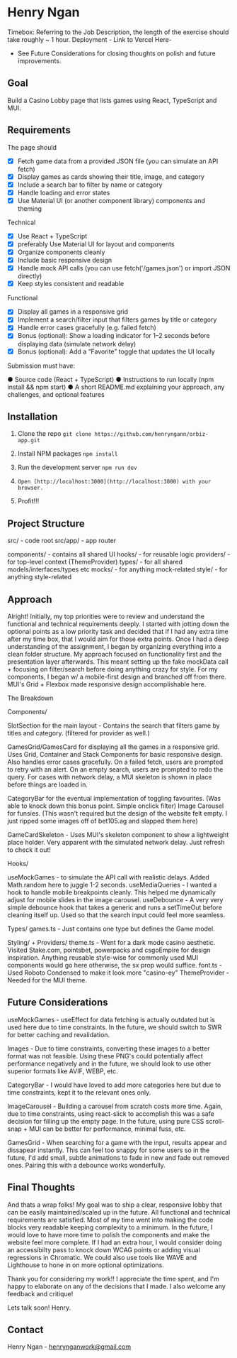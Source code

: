 # Henry Ngan

Timebox: Referring to the Job Description, the length of the exercise should take roughly ~ 1 hour.
Deployment - Link to Vercel Here-

- See Future Considerations for closing thoughts on polish and future improvements.

## Goal

Build a Casino Lobby page that lists games using React, TypeScript and MUI.

## Requirements

The page should

- [x] Fetch game data from a provided JSON file (you can simulate an API fetch)
- [x] Display games as cards showing their title, image, and category
- [x] Include a search bar to filter by name or category
- [x] Handle loading and error states
- [x] Use Material UI (or another component library) components and theming

Technical

- [x] Use React + TypeScript
- [x] preferably Use Material UI for layout and components
- [x] Organize components cleanly
- [x] Include basic responsive design
- [x] Handle mock API calls (you can use fetch('/games.json') or import JSON directly)
- [x] Keep styles consistent and readable

Functional

- [x] Display all games in a responsive grid
- [x] Implement a search/filter input that filters games by title or category
- [x] Handle error cases gracefully (e.g. failed fetch)
- [x] Bonus (optional): Show a loading indicator for 1–2 seconds before displaying data
      (simulate network delay)
- [x] Bonus (optional): Add a “Favorite” toggle that updates the UI locally

Submission must have:

● Source code (React + TypeScript)
● Instructions to run locally (npm install && npm start)
● A short README.md explaining your approach, any challenges, and optional features

## Installation

1. Clone the repo
   `git clone https://github.com/henryngann/orbiz-app.git`
2. Install NPM packages
   `npm install`
3. Run the development server
   `npm run dev`
4. `Open [http://localhost:3000](http://localhost:3000) with your browser.`

5. Profit!!!

## Project Structure

src/ - code root
src/app/ - app router

components/ - contains all shared UI
hooks/ - for reusable logic
providers/ - for top-level context (ThemeProvider)
types/ - for all shared models/interfaces/types etc
mocks/ - for anything mock-related
style/ - for anything style-related

## Approach

Alright! Initially, my top priorities were to review and understand the functional and technical requirements deeply. I started with jotting down the optional points as a low priority task and decided that if I had any extra time after my time box, that I would aim for those extra points. Once I had a deep understanding of the assignment, I began by organizing everything into a clean folder structure. My approach focused on functionality first and the presentation layer afterwards. This meant setting up the fake mockData call + focusing on filter/search before doing anything crazy for style. For my components, I began w/ a mobile-first design and branched off from there. MUI's Grid + Flexbox made responsive design accomplishable here.

The Breakdown

Components/

SlotSection for the main layout - Contains the search that filters game by titles and category. (filtered for provider as well.)

GamesGrid/GamesCard for displaying all the games in a responsive grid. Uses Grid, Container and Stack Components for basic responsive design. Also handles error cases gracefully. On a failed fetch, users are prompted to retry with an alert. On an empty search, users are prompted to redo the query. For cases with network delay, a MUI skeleton is shown in place before things are loaded in.

CategoryBar for the eventual implementation of toggling favourites. (Was able to knock down this bonus point. Simple onclick filter)
Image Carousel for funsies. (This wasn't required but the design of the website felt empty. I just ripped some images off of bet105.ag and slapped them here)

GameCardSkeleton - Uses MUI's skeleton component to show a lightweight place holder. Very apparent with the simulated network delay. Just refresh to check it out!

Hooks/

useMockGames - to simulate the API call with realistic delays. Added Math.random here to juggle 1-2 seconds.
useMediaQueries - I wanted a hook to handle mobile breakpoints cleanly. This helped me dynamically adjust for mobile slides in the image carousel.
useDebounce - A very very simple debounce hook that takes a generic and runs a setTimeOut before cleaning itself up. Used so that the search input could feel more seamless.

Types/
games.ts - Just contains one type but defines the Game model.

Styling/ + Providers/
theme.ts - Went for a dark mode casino aesthetic. Visited Stake.com, pointsbet, powerpacks and csgoEmpire for design inspiration. Anything reusable style-wise for commonly used MUI components would go here otherwise, the sx prop would suffice.
font.ts - Used Roboto Condensed to make it look more "casino-ey"
ThemeProvider - Needed for the MUI theme.

## Future Considerations

useMockGames - useEffect for data fetching is actually outdated but is used here due to time constraints. In the future, we should switch to SWR for better caching and revalidation.

Images - Due to time constraints, converting these images to a better format was not feasible. Using these PNG's could potentially affect performance negatively and in the future, we should look to use other superior formats like AVIF, WEBP, etc.

CategoryBar - I would have loved to add more categories here but due to time constraints, kept it to the relevant ones only.

ImageCarousel - Building a carousel from scratch costs more time. Again, due to time constraints, using react-slick to accomplish this was a safe decision for filling up the empty page. In the future, using pure CSS scroll-snap + MUI can be better for performance, minimal fuss, etc.

GamesGrid - When searching for a game with the input, results appear and dissapear instantly. This can feel too snappy for some users so in the future, I'd add small, subtle animations to fade in new and fade out removed ones. Pairing this with a debounce works wonderfully.

## Final Thoughts

And thats a wrap folks! My goal was to ship a clear, responsive lobby that can be easily maintained/scaled up in the future. All functional and technical requirements are satisfied. Most of my time went into making the code blocks very readable keeping complexity to a minimum. In the future, I would love to have more time to polish the components and make the website feel more complete. If I had an extra hour, I would consider doing an accessibilty pass to knock down WCAG points or adding visual regressions in Chromatic. We could also use tools like WAVE and Lighthouse to hone in on more optional optimizations.

Thank you for considering my work!! I appreciate the time spent, and I'm happy to elaborate on any of the decisions that I made. I also welcome any feedback and critique!

Lets talk soon!
Henry.

## Contact

Henry Ngan - henrynganwork@gmail.com
